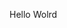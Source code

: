Hello Wolrd















































































































































































































































